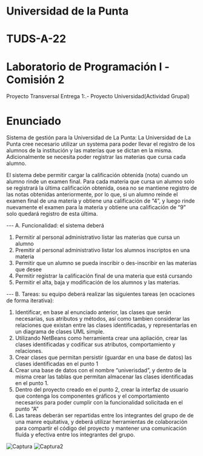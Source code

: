 
# Universidad de la Punta
# TUDS-A-22 
# Laboratorio de Programación l - Comisión 2


Proyecto Transversal Entrega 1:.- Proyecto Universidad(Actividad Grupal)


# Enunciado

Sistema de gestión para la Universidad de La Punta:
La Universidad de La Punta cree necesario utilizar un systema para poder llevar el registro de
los alumnos de la institución y las materías que se dictan en la misma. 
Adicionalmente se necesita poder registrar las materias que cursa cada alumno. 

El sistema debe permitir cargar la calificación obtenida (nota) cuando un alumno rinde un examen final. 
Para cada materia que cursa un alumno solo se registrará la última calificación obtenida, osea no se mantiene registro
de las notas obtenidas anteriormente, por lo que, si un alumno reinde el examen final de una
materia y obtiene una calificación de “4”, y luego rinde nuevamente el examen para la materia
y obtiene una calificación de “9” solo quedará registro de esta última.

--- A. Funcionalidad: el sistema deberá
1. Permitir al personal administrativo listar las materias que cursa un alumno
2. Premitir al personal administrativo listar los alumnos inscriptos en una materia
3. Permitir que un alumno se pueda inscribir o des-inscribir en las materias que desee
4. Permitir registrar la calificación final de una materia que está cursando
5. Permitir el alta, baja y modificación de los alumnos y las materias.

--- B. Tareas: su equipo deberá realizar las siguientes tareas (en ocaciones de forma
iterativa):
1. Identificar, en base al enunciado anterior, las clases que serán necesarias, sus
atributos y métodos, así como tambien considerar las relaciones que existan entre
las clases identificadas, y representarlas en un diagrama de clases UML simple.
2. Utilizando NetBeans como herramienta crear una apliación, crear las clases
identificadas y codificar sus atributos, comportamiento y relaciones.
3. Crear clases que permitan persistir (guardar en una base de datos) las clases
identificadas en el punto 1
4. Crear una base de datos con el nombre “univerisdad”, y dentro de la misma crear
las tablas que permitan almacenar las clases identificadas en el punto 1.
5. Dentro del proyecto creado en el punto 2, crear la interfaz de usuario que
contenga los componentes gráficos y el comportamiento necesarios para poder
cumplir con la funcionalidad solicitada en el punto “A”
6. Las tareas deberán ser repartidas entre los integrantes del grupo de de una manre
equitativa, y deberá utilizar herramientas de colaboración para compartir el código
del proyecto y mantener una comunicación fluída y efectiva entre los integrantes
del grupo.




![Captura](https://user-images.githubusercontent.com/62398984/175840915-94b7fe57-8170-4a1d-851a-04704a71711e.JPG)
![Captura2](https://user-images.githubusercontent.com/62398984/175840930-5ef9f466-2b7c-477f-b6b1-4e4b462ee128.JPG)
